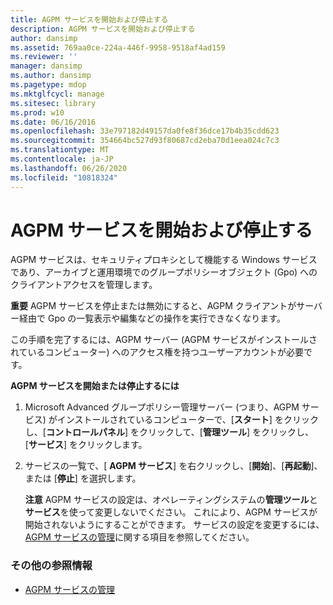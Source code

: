 ```yaml
---
title: AGPM サービスを開始および停止する
description: AGPM サービスを開始および停止する
author: dansimp
ms.assetid: 769aa0ce-224a-446f-9958-9518af4ad159
ms.reviewer: ''
manager: dansimp
ms.author: dansimp
ms.pagetype: mdop
ms.mktglfcycl: manage
ms.sitesec: library
ms.prod: w10
ms.date: 06/16/2016
ms.openlocfilehash: 33e797182d49157da0fe8f36dce17b4b35cdd623
ms.sourcegitcommit: 354664bc527d93f80687cd2eba70d1eea024c7c3
ms.translationtype: MT
ms.contentlocale: ja-JP
ms.lasthandoff: 06/26/2020
ms.locfileid: "10818324"
---
```

# AGPM サービスを開始および停止する


AGPM サービスは、セキュリティプロキシとして機能する Windows サービスであり、アーカイブと運用環境でのグループポリシーオブジェクト (Gpo) へのクライアントアクセスを管理します。

**重要** AGPM サービスを停止または無効にすると、AGPM クライアントがサーバー経由で Gpo の一覧表示や編集などの操作を実行できなくなります。

 

この手順を完了するには、AGPM サーバー (AGPM サービスがインストールされているコンピューター) へのアクセス権を持つユーザーアカウントが必要です。

**AGPM サービスを開始または停止するには**

1.  Microsoft Advanced グループポリシー管理サーバー (つまり、AGPM サービス) がインストールされているコンピューターで、[**スタート**] をクリックし、[**コントロールパネル**] をクリックして、[**管理ツール**] をクリックし、[**サービス**] をクリックします。

2.  サービスの一覧で、[ **AGPM サービス**] を右クリックし、[**開始**]、[**再起動**]、または [**停止**] を選択します。

    **注意** AGPM サービスの設定は、オペレーティングシステムの**管理ツール**と**サービス**を使って変更しないでください。 これにより、AGPM サービスが開始されないようにすることができます。 サービスの設定を変更するには、 [AGPM サービスの管理](managing-the-agpm-service.md)に関する項目を参照してください。

     

### その他の参照情報

-   [AGPM サービスの管理](managing-the-agpm-service.md)

 

 





